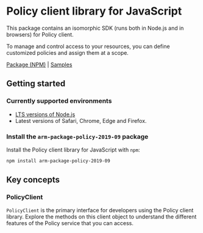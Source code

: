 # Policy client library for JavaScript

This package contains an isomorphic SDK (runs both in Node.js and in browsers) for Policy client.

To manage and control access to your resources, you can define customized policies and assign them at a scope.

[Package (NPM)](https://www.npmjs.com/package/arm-package-policy-2019-09) |
[Samples](https://github.com/Azure-Samples/azure-samples-js-management)

## Getting started

### Currently supported environments

- [LTS versions of Node.js](https://nodejs.org/about/releases/)
- Latest versions of Safari, Chrome, Edge and Firefox.


### Install the `arm-package-policy-2019-09` package

Install the Policy client library for JavaScript with `npm`:

```bash
npm install arm-package-policy-2019-09
```


## Key concepts

### PolicyClient

`PolicyClient` is the primary interface for developers using the Policy client library. Explore the methods on this client object to understand the different features of the Policy service that you can access.

